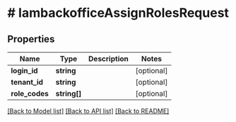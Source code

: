 # # IambackofficeAssignRolesRequest


## Properties


Name | Type | Description | Notes
------------ | ------------- | ------------- | -------------
**login_id**| **string** |   | [optional]
**tenant_id**| **string** |   | [optional]
**role_codes**| **string[]** |   | [optional]


[[Back to Model list]](../../README.md#models) [[Back to API list]](../../README.md#endpoints) [[Back to README]](../../README.md)
